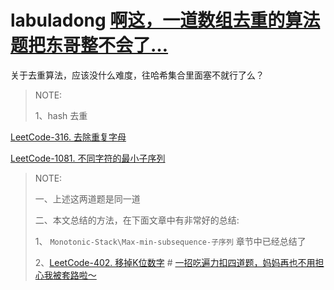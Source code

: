 # labuladong [啊这，一道数组去重的算法题把东哥整不会了…](https://mp.weixin.qq.com/s/Yq49ZBEW3DJx6nXk1fMusw)



关于去重算法，应该没什么难度，往哈希集合里面塞不就行了么？

> NOTE: 
>
> 1、hash 去重



[LeetCode-316. 去除重复字母](https://leetcode.cn/problems/remove-duplicate-letters/)

[LeetCode-1081. 不同字符的最小子序列](https://leetcode.cn/problems/smallest-subsequence-of-distinct-characters/)

> NOTE: 
>
> 一、上述这两道题是同一道
>
> 二、本文总结的方法，在下面文章中有非常好的总结:
>
> 1、 `Monotonic-Stack\Max-min-subsequence-子序列` 章节中已经总结了
>
> 2、[LeetCode-402. 移掉K位数字](https://leetcode.cn/problems/remove-k-digits/) # [一招吃遍力扣四道题，妈妈再也不用担心我被套路啦～](https://leetcode.cn/problems/remove-k-digits/solution/yi-zhao-chi-bian-li-kou-si-dao-ti-ma-ma-zai-ye-b-5/)

